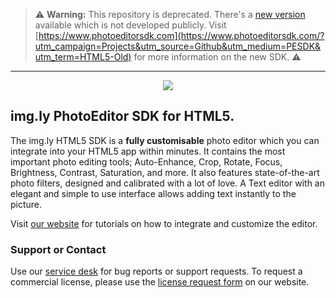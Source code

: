 > :warning: **Warning:** This repository is deprecated. There's a [new version](https://photoeditorsdk.com/html5-demo/?utm_campaign=Projects&utm_source=Github&utm_medium=PESDK&utm_term=HTML5-Old) available which is not developed publicly. Visit [https://www.photoeditorsdk.com](https://www.photoeditorsdk.com/?utm_campaign=Projects&utm_source=Github&utm_medium=PESDK&utm_term=HTML5-Old) for more information on the new SDK. :warning:

---

<p align="center">
  <img src="https://camo.githubusercontent.com/4c4c8d90e242619972a11baa3c33acaaeb9bad00/687474703a2f2f692e696d6775722e636f6d2f666748314852742e706e67" />
</p>

## img.ly PhotoEditor SDK for HTML5.
The img.ly HTML5 SDK is a **fully customisable** photo editor which you can integrate into your HTML5 app within minutes.
It contains the most important photo editing tools;
Auto-Enhance, Crop, Rotate, Focus, Brightness, Contrast, Saturation, and more.
It also features state-of-the-art photo filters, designed and calibrated with a lot of love.
A Text editor with an elegant and simple to use interface allows adding text instantly to the picture.

Visit [our website](https://www.photoeditorsdk.com/?utm_campaign=Projects&utm_source=Github&utm_medium=PESDK&utm_term=HTML5-Old) for tutorials on how to integrate and customize the editor.

### Support or Contact
Use our [service desk](http://support.photoeditorsdk.com) for bug reports or support requests. To request a commercial license, please use the [license request form](https://account.photoeditorsdk.com/pricing/?utm_campaign=Projects&utm_source=Github&utm_medium=PESDK&utm_term=HTML5-Old) on our website.
